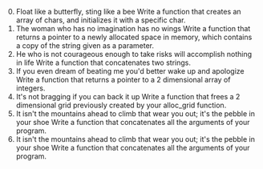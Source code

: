 0. Float like a butterfly, sting like a bee
Write a function that creates an array of chars, and initializes it with a specific char.
1. The woman who has no imagination has no wings
Write a function that returns a pointer to a newly allocated space in memory, which contains a copy of the string given as a parameter.
2. He who is not courageous enough to take risks will accomplish nothing in life
Write a function that concatenates two strings.
3. If you even dream of beating me you'd better wake up and apologize
Write a function that returns a pointer to a 2 dimensional array of integers.
4. It's not bragging if you can back it up
Write a function that frees a 2 dimensional grid previously created by your alloc_grid function.
5. It isn't the mountains ahead to climb that wear you out; it's the pebble in your shoe
Write a function that concatenates all the arguments of your program.
5. It isn't the mountains ahead to climb that wear you out; it's the pebble in your shoe
Write a function that concatenates all the arguments of your program.
